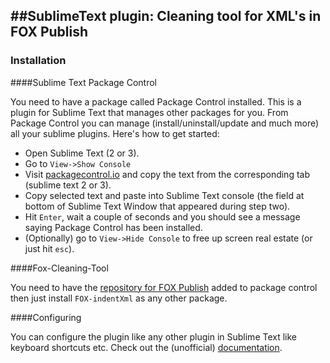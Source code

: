 ##SublimeText plugin: Cleaning tool for XML's in FOX Publish
-----------------------------------------

### Installation

####Sublime Text Package Control

You need to have a package called Package Control installed. This is a plugin for Sublime Text that manages other packages for you. From Package Control you can manage (install/uninstall/update and much more) all your sublime plugins. Here's how to get started:
* Open Sublime Text (2 or 3).
* Go to `View->Show Console`
* Visit [packagecontrol.io](https://packagecontrol.io/installation) and copy the text from the corresponding tab (sublime text 2 or 3).
* Copy selected text and paste into Sublime Text console (the field at bottom of Sublime Text Window that appeared during step two).
* Hit `Enter`, wait a couple of seconds and you should see a message saying Package Control has been installed.
* (Optionally) go to `View->Hide Console` to free up screen real estate (or just hit `esc`).

####Fox-Cleaning-Tool

You need to have the [repository for FOX Publish][] added to package control then just install `FOX-indentXml` as any other package.

####Configuring

You can configure the plugin like any other plugin in Sublime Text like keyboard shortcuts etc. Check out the (unofficial) [documentation](http://docs.sublimetext.info/en/latest/intro.html).

[repository for FOX Publish]: https://github.com/helgeFox/FOX-sublime-repo
